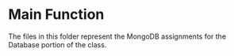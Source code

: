 # **Main Function**
The files in this folder represent the MongoDB assignments for the Database portion of the class.